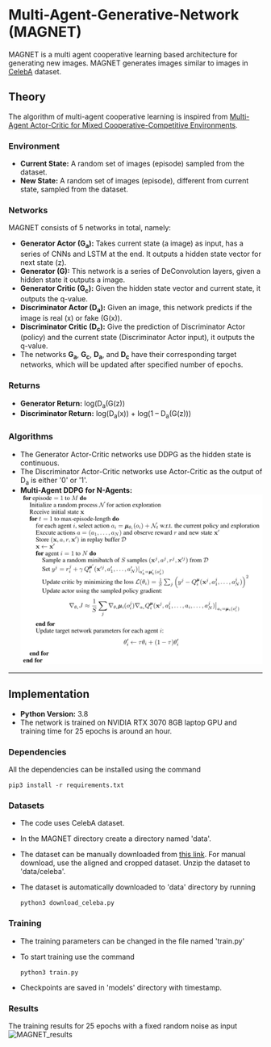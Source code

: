 # Multi-Agent-Generative-Network (MAGNET)
MAGNET is a multi agent cooperative learning based architecture for generating new images. MAGNET generates images similar to images in [CelebA](https://mmlab.ie.cuhk.edu.hk/projects/CelebA.html) dataset.

## Theory
The algorithm of multi-agent cooperative learning is inspired from [Multi-Agent Actor-Critic for Mixed Cooperative-Competitive Environments](https://arxiv.org/abs/1706.02275). 

### Environment
* **Current State:**
A random set of images (episode) sampled from the dataset.
* **New State:**
A random set of images (episode), different from current state, sampled from the dataset.

### Networks
MAGNET consists of 5 networks in total, namely:
* **Generator Actor (G<sub>a</sub>):**
Takes current state (a image) as input, has a series of CNNs and LSTM at the end. It outputs a hidden state vector for next state (z).
* **Generator (G):**
This network is a series of DeConvolution layers, given a hidden state it outputs a image.
* **Generator Critic (G<sub>c</sub>):**
Given the hidden state vector and current state, it outputs the q-value.
* **Discriminator Actor (D<sub>a</sub>):**
Given an image, this network predicts if the image is real (x) or fake (G(x)).
* **Discriminator Critic (D<sub>c</sub>):**
Give the prediction of Discriminator Actor (policy) and the current state (Discriminator Actor input), it outputs the q-value.
* The networks **G<sub>a</sub>**, **G<sub>c</sub>**, **D<sub>a</sub>**, and **D<sub>c</sub>** have their corresponding target networks, which will be updated after specified number of epochs.

### Returns
* **Generator Return:**
log(D<sub>a</sub>(G(z))
* **Discriminator Return:**
log(D<sub>a</sub>(x)) + log(1 – D<sub>a</sub>(G(z)))

### Algorithms
* The Generator Actor-Critic networks use DDPG as the hidden state is continuous.
* The Discriminator Actor-Critic networks use Actor-Critic as the output of D<sub>a</sub> is either '0' or '1'.
* **Multi-Agent DDPG for N-Agents:**
![Multi-Agent DDPG](MADDPG.png)

----------------------------------------------------------------------------------------------------------------------------------------
## Implementation 
* **Python Version:** 3.8
* The network is trained on NVIDIA RTX 3070 8GB laptop GPU and training time for 25 epochs is around an hour.

### Dependencies
All the dependencies can be installed using the command

    pip3 install -r requirements.txt
    
### Datasets
* The code uses CelebA dataset. 
* In the MAGNET directory create a directory named 'data'.
* The dataset can be manually downloaded from [this link](https://mmlab.ie.cuhk.edu.hk/projects/CelebA.html). For manual download, use the aligned and cropped dataset. Unzip the dataset to 'data/celeba'.
* The dataset is automatically downloaded to 'data' directory by running 

      python3 download_celeba.py
      
### Training
* The training parameters can be changed in the file named 'train.py'
* To start training use the command

      python3 train.py
      
* Checkpoints are saved in 'models' directory with timestamp.

### Results
The training results for 25 epochs with a fixed random noise as input
![MAGNET_results](MAGNET_results.gif)
